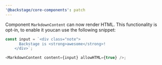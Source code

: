 ```yaml
---
'@backstage/core-components': patch
---
```


Component `MarkdownContent` can now render HTML. This functionality is opt-in, to enable it youcan use the following snippet:

```ts
const input = `<div class="note">
      Backstage is <strong>awesome</strong>!
    </div>`;

<MarkdownContent content={input} allowHTML={true} />;
```
